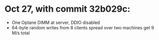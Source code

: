 # Oct 27, with commit 32b029c:
  * One Optane DIMM at server, DDIO disabled
  * 64-byte random writes from 8 clients spread over two machines get 9 M/s
    total
